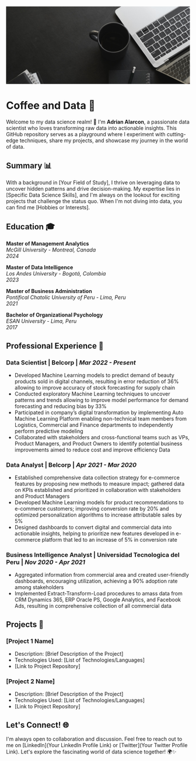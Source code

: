 ![](coffee_data.jpeg)

# Coffee and Data 🚀

Welcome to my data science realm! 👋 I'm **Adrian Alarcon**, a passionate data scientist who loves transforming raw data into actionable insights. This GitHub repository serves as a playground where I experiment with cutting-edge techniques, share my projects, and showcase my journey in the world of data.



## Summary 📊

With a background in [Your Field of Study], I thrive on leveraging data to uncover hidden patterns and drive decision-making. My expertise lies in [Specific Data Science Skills], and I'm always on the lookout for exciting projects that challenge the status quo. When I'm not diving into data, you can find me [Hobbies or Interests].

## Education 🎓

**Master of Management Analytics**  
*McGill University - Montreal, Canada*  
*2024*

**Master of Data Intelligence**  
*Los Andes University - Bogotá, Colombia*  
*2023*

**Master of Business Administration**  
*Pontifical Chatolic University of Peru - Lima, Peru*  
*2021*

**Bachelor of Organizational Psychology**  
*ESAN University - Lima, Peru*  
*2017*

## Professional Experience 💼

### Data Scientist | Belcorp | *Mar 2022 - Present*

- Developed Machine Learning models to predict demand of beauty products sold in digital channels, resulting in error reduction of 36% allowing to improve accuracy of stock forecasting for supply chain
- Conducted exploratory Machine Learning techniques to uncover patterns and trends allowing to improve model performance for demand forecasting and reducing bias by 33%
- Participated in company’s digital transformation by implementing Auto Machine Learning Platform enabling non-technical team members from Logistics, Commercial and Finance departments to independently perform predictive modeling
- Collaborated with stakeholders and cross-functional teams such as VPs, Product Managers, and Product Owners to identify potential business improvements aimed to reduce cost and improve efficiency
Data

### Data Analyst | Belcorp | *Apr 2021 - Mar 2020*

- Established comprehensive data collection strategy for e-commerce features by proposing new methods to measure impact; gathered data on KPIs established and prioritized in collaboration with stakeholders and Product Managers
- Developed Machine Learning models for product recommendations to e-commerce customers; improving conversion rate by 20% and optimized personalization algorithms to increase attributable sales by 5%
- Designed dashboards to convert digital and commercial data into actionable insights, helping to prioritize new features developed in e-commerce platform that led to an increase of 5% in conversion rate

### Business Intelligence Analyst | Universidad Tecnologica del Peru | *Nov 2020 - Apr 2021*

- Aggregated information from commercial area and created user-friendly dashboards, encouraging utilization, achieving a 90% adoption rate among stakeholders
- Implemented Extract-Transform-Load procedures to amass data from CRM Dynamics 365, ERP Oracle PS, Google Analytics, and Facebook Ads, resulting in comprehensive collection of all commercial data

## Projects 🚀

### [Project 1 Name]

- Description: [Brief Description of the Project]
- Technologies Used: [List of Technologies/Languages]
- [Link to Project Repository]

### [Project 2 Name]

- Description: [Brief Description of the Project]
- Technologies Used: [List of Technologies/Languages]
- [Link to Project Repository]

## Let's Connect! 🌐

I'm always open to collaboration and discussion. Feel free to reach out to me on [LinkedIn](Your LinkedIn Profile Link) or [Twitter](Your Twitter Profile Link). Let's explore the fascinating world of data science together! 🌍✨
